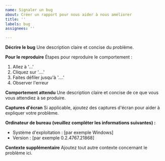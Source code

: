 ```yaml
---
name: Signaler un bug
about: Créer un rapport pour nous aider à nous améliorer
title: ''
labels: bug
assignees: ''

---
```


**Décrire le bug**
Une description claire et concise du problème.

**Pour le reproduire**
Étapes pour reproduire le comportement :
1. Allez à '...'
2. Cliquez sur '....'
3. Faites défiler jusqu'à '....'
4. Observer l'erreur

**Comportement attendu**
Une description claire et concise de ce que vous vous attendiez à se produire.

**Captures d'écran**
Si applicable, ajoutez des captures d'écran pour aider à expliquer votre problème.

**Ordinateur de bureau (veuillez compléter les informations suivantes) :**
 - Système d'exploitation : [par exemple Windows]
 - Version : [par exemple 0.2.4767.21868]

**Contexte supplémentaire**
Ajoutez tout autre contexte concernant le problème ici.
